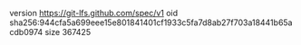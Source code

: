 version https://git-lfs.github.com/spec/v1
oid sha256:944cfa5a699eee15e801841401cf1933c5fa7d8ab27f703a18441b65acdb0974
size 367425
